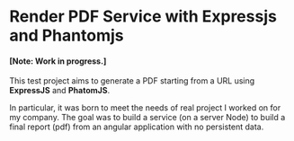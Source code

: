 # Render PDF Service with Expressjs and Phantomjs

#### [Note: Work in progress.]

This test project aims to generate a PDF starting from a URL using **ExpressJS** and **PhatomJS**.

In particular, it was born to meet the needs of real project I worked on for my company. The goal was to build a service (on a server Node) to build a final report (pdf) from an angular application with no persistent data.